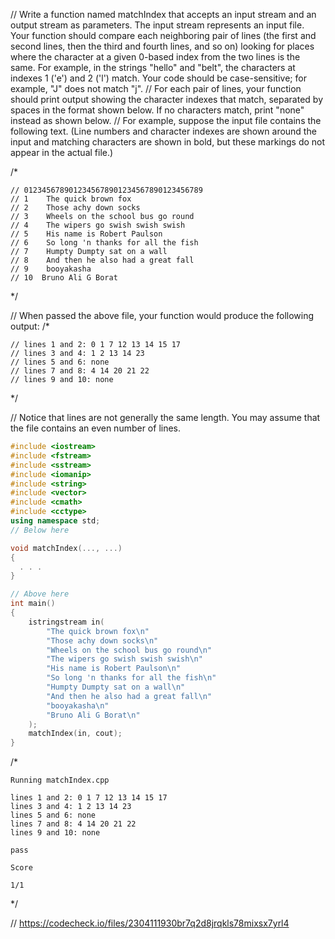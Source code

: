 // Write a function named matchIndex that accepts an input stream and an output stream as parameters. The input stream represents an input file. Your function should compare each neighboring pair of lines (the first and second lines, then the third and fourth lines, and so on) looking for places where the character at a given 0-based index from the two lines is the same. For example, in the strings "hello" and "belt", the characters at indexes 1 ('e') and 2 ('l') match. Your code should be case-sensitive; for example, "J" does not match "j".
// For each pair of lines, your function should print output showing the character indexes that match, separated by spaces in the format shown below. If no characters match, print "none" instead as shown below.
// For example, suppose the input file contains the following text. (Line numbers and character indexes are shown around the input and matching characters are shown in bold, but these markings do not appear in the actual file.)

/*
```text
// 0123456789012345678901234567890123456789
// 1    The quick brown fox
// 2    Those achy down socks
// 3    Wheels on the school bus go round
// 4    The wipers go swish swish swish
// 5    His name is Robert Paulson
// 6    So long 'n thanks for all the fish
// 7    Humpty Dumpty sat on a wall
// 8    And then he also had a great fall
// 9    booyakasha
// 10  Bruno Ali G Borat
```
\*/

// When passed the above file, your function would produce the following output:
/*
```text
// lines 1 and 2: 0 1 7 12 13 14 15 17
// lines 3 and 4: 1 2 13 14 23
// lines 5 and 6: none
// lines 7 and 8: 4 14 20 21 22
// lines 9 and 10: none
```
\*/

// Notice that lines are not generally the same length. You may assume that the file contains an even number of lines.

```cpp
#include <iostream>
#include <fstream>
#include <sstream>
#include <iomanip>
#include <string>
#include <vector>
#include <cmath>
#include <cctype>
using namespace std;
// Below here

void matchIndex(..., ...)
{
  . . .
}

// Above here
int main()
{
    istringstream in(
        "The quick brown fox\n"
        "Those achy down socks\n"
        "Wheels on the school bus go round\n"
        "The wipers go swish swish swish\n"
        "His name is Robert Paulson\n"
        "So long 'n thanks for all the fish\n"
        "Humpty Dumpty sat on a wall\n"
        "And then he also had a great fall\n"
        "booyakasha\n"
        "Bruno Ali G Borat\n"
    );
    matchIndex(in, cout);
}

```

/*
```text
Running matchIndex.cpp

lines 1 and 2: 0 1 7 12 13 14 15 17 
lines 3 and 4: 1 2 13 14 23 
lines 5 and 6: none
lines 7 and 8: 4 14 20 21 22 
lines 9 and 10: none

pass

Score

1/1
```
\*/

// https://codecheck.io/files/2304111930br7q2d8jrqkls78mixsx7yrl4